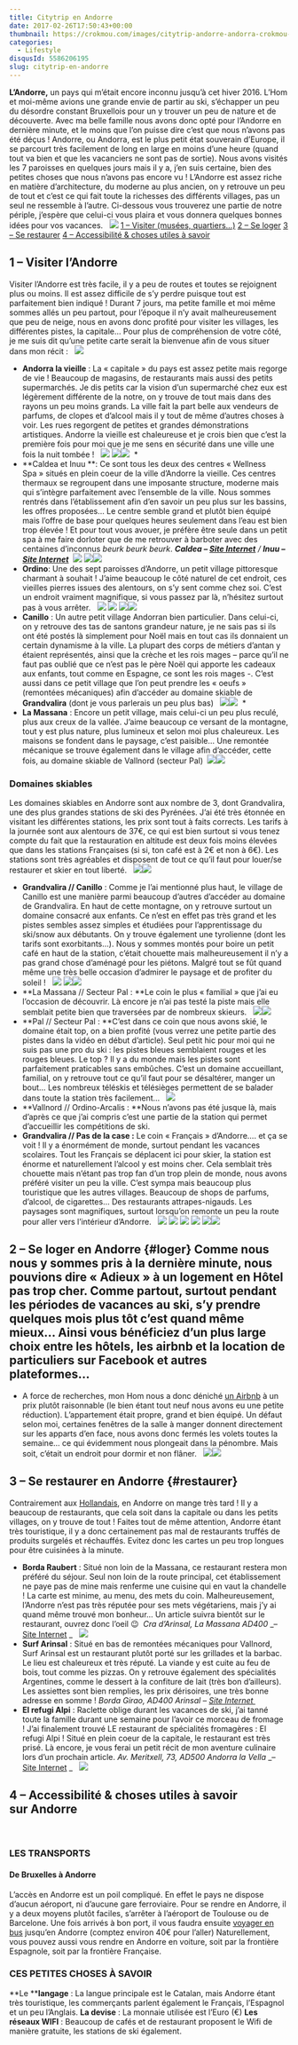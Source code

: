 ```yaml
---
title: Citytrip en Andorre
date: 2017-02-26T17:50:43+00:00
thumbnail: https://crokmou.com/images/citytrip-andorre-andorra-crokmou-blog-cuisine-voyage-belgique-1.jpg
categories:
  - Lifestyle
disqusId: 5586206195
slug: citytrip-en-andorre
---
```


**L’Andorre,** un pays qui m’était encore inconnu jusqu’à cet hiver 2016\. L’Hom et moi-même avions une grande envie de partir au ski, s’échapper un peu du désordre constant Bruxellois pour un y trouver un peu de nature et de découverte. Avec ma belle famille nous avons donc opté pour l’Andorre en dernière minute, et le moins que l’on puisse dire c’est que nous n’avons pas été déçus ! Andorre, ou Andorra, est le plus petit état souverain d’Europe, il se parcourt très facilement de long en large en moins d’une heure (quand tout va bien et que les vacanciers ne sont pas de sortie). Nous avons visités les 7 paroisses en quelques jours mais il y a, j’en suis certaine, bien des petites choses que nous n’avons pas encore vu ! L’Andorre est assez riche en matière d’architecture, du moderne au plus ancien, on y retrouve un peu de tout et c’est ce qui fait toute la richesses des différents villages, pas un seul ne ressemble à l’autre. Ci-dessous vous trouverez une partie de notre périple, j’espère que celui-ci vous plaira et vous donnera quelques bonnes idées pour vos vacances.   ![](https://crokmou.com/images/global-map-andorre_hckpzc.png) [1 – Visiter (musées, quartiers…)](http://www.crokmou.com/2017/01/citytrip-a-rome-italie#visiter) [2 – Se loger](http://www.crokmou.com/2017/01/citytrip-a-rome-italie#loger) [3 – Se restaurer](http://www.crokmou.com/2017/01/citytrip-a-rome-italie#restaurer) [4 – Accessibilité & choses utiles à savoir](http://www.crokmou.com/2017/01/citytrip-a-rome-italie#acces)

## 1 – Visiter l’Andorre

Visiter l’Andorre est très facile, il y a peu de routes et toutes se rejoignent plus ou moins. Il est assez difficile de s’y perdre puisque tout est parfaitement bien indiqué ! Durant 7 jours, ma petite famille et moi même sommes allés un peu partout, pour l’époque il n’y avait malheureusement que peu de neige, nous en avons donc profité pour visiter les villages, les différentes pistes, la capitale… Pour plus de compréhension de votre côté, je me suis dit qu’une petite carte serait la bienvenue afin de vous situer dans mon récit :   ![](https://crokmou.com/images/Maps-andorre-citytrip-crokmou-blog_w4cwap.png)  
* **Andorra la vieille** : La « capitale » du pays est assez petite mais regorge de vie ! Beaucoup de magasins, de restaurants mais aussi des petits supermarchés. Je dis petits car la vision d’un supermarché chez eux est légèrement différente de la notre, on y trouve de tout mais dans des rayons un peu moins grands. La ville fait la part belle aux vendeurs de parfums, de clopes et d’alcool mais il y tout de même d’autres choses à voir. Les rues regorgent de petites et grandes démonstrations artistiques. Andorre la vieille est chaleureuse et je crois bien que c’est la première fois pour moi que je me sens en sécurité dans une ville une fois la nuit tombée !   ![](https://crokmou.com/images/citytrip-andorre-andorra-crokmou-blog-cuisine-voyage-belgique-38_wmgt29.jpg) ![](https://crokmou.com/images/citytrip-andorre-andorra-crokmou-blog-cuisine-voyage-belgique-7_dauh4q.jpg)![](https://crokmou.com/images/citytrip-andorre-andorra-crokmou-blog-cuisine-voyage-belgique-23_zebarj.jpg)  *
*   **Caldea et Inuu **: Ce sont tous les deux des centres « Wellness Spa » situés en plein coeur de la ville d’Andorre la vieille. Ces centres thermaux se regroupent dans une imposante structure, moderne mais qui s’intègre parfaitement avec l’ensemble de la ville. Nous sommes rentrés dans l’établissement afin d’en savoir un peu plus sur les bassins, les offres proposées… Le centre semble grand et plutôt bien équipé mais l’offre de base pour quelques heures seulement dans l’eau est bien trop élevée ! Et pour tout vous avouer, je préfère être seule dans un petit spa à me faire dorloter que de me retrouver à barboter avec des centaines d’inconnus *beurk beurk beurk*. _**Caldea – [Site Internet](https://www.caldea.com/fr)** / **Inuu – [Site Internet](http://www.inuu.com/fr/)**_  ![](https://crokmou.com/images/citytrip-andorre-andorra-crokmou-blog-cuisine-voyage-belgique-9_mf61ye.jpg) ![](https://crokmou.com/images/citytrip-andorre-andorra-crokmou-blog-cuisine-voyage-belgique-8_zxgq6q.jpg)![](https://crokmou.com/images/citytrip-andorre-andorra-crokmou-blog-cuisine-voyage-belgique-10_f40yys.jpg)  
* **Ordino**: Une des sept paroisses d’Andorre, un petit village pittoresque charmant à souhait ! J’aime beaucoup le côté naturel de cet endroit, ces vieilles pierres issues des alentours, on s’y sent comme chez soi. C’est un endroit vraiment magnifique, si vous passez par là, n’hésitez surtout pas à vous arrêter.   ![](https://crokmou.com/images/citytrip-andorre-andorra-crokmou-blog-cuisine-voyage-belgique-16_u2wwth.jpg) ![](https://crokmou.com/images/citytrip-andorre-andorra-crokmou-blog-cuisine-voyage-belgique-18_xiknkj.jpg) ![](https://crokmou.com/images/citytrip-andorre-andorra-crokmou-blog-cuisine-voyage-belgique-19_xs0uha.jpg)![](https://crokmou.com/images/citytrip-andorre-andorra-crokmou-blog-cuisine-voyage-belgique-20_xj7koq.jpg)  
* **Canillo** : Un autre petit village Andorran bien particulier. Dans celui-ci, on y retrouve des tas de santons grandeur nature, je ne sais pas si ils ont été postés là simplement pour Noël mais en tout cas ils donnaient un certain dynamisme à la ville. La plupart des corps de métiers d’antan y étaient représentés, ainsi que la crèche et les rois mages – parce qu’il ne faut pas oublié que ce n’est pas le père Noël qui apporte les cadeaux aux enfants, tout comme en Espagne, ce sont les rois mages -. C’est aussi dans ce petit village que l’on peut prendre les « oeufs » (remontées mécaniques) afin d’accéder au domaine skiable de **Grandvalira** (dont je vous parlerais un peu plus bas)   ![](https://crokmou.com/images/citytrip-andorre-andorra-crokmou-blog-cuisine-voyage-belgique-28_jmq6p4.jpg)![](https://crokmou.com/images/citytrip-andorre-andorra-crokmou-blog-cuisine-voyage-belgique-29_qr7kei.jpg)  *
*   **La Massana** : Encore un petit village, mais celui-ci un peu plus reculé, plus aux creux de la vallée. J’aime beaucoup ce versant de la montagne, tout y est plus nature, plus lumineux et selon moi plus chaleureux. Les maisons se fondent dans le paysage, c’est paisible… Une remontée mécanique se trouve également dans le village afin d’accéder, cette fois, au domaine skiable de Vallnord (secteur Pal)  ![](https://crokmou.com/images/citytrip-andorre-andorra-crokmou-blog-cuisine-voyage-belgique-15_k1pjpn.jpg)![](https://crokmou.com/images/citytrip-andorre-andorra-crokmou-blog-cuisine-voyage-belgique-14_g6vnhj.jpg)

### Domaines skiables

Les domaines skiables en Andorre sont aux nombre de 3, dont Grandvalira, une des plus grandes stations de ski des Pyrénées. J’ai été très étonnée en visitant les différentes stations, les prix sont tout à faits corrects. Les tarifs à la journée sont aux alentours de 37€, ce qui est bien surtout si vous tenez compte du fait que la restauration en altitude est deux fois moins élevées que dans les stations Françaises (si si, ton café est à 2€ et non à 6€). Les stations sont très agréables et disposent de tout ce qu’il faut pour louer/se restaurer et skier en tout liberté.   ![](http://yestoskiing.fr/static/media/uploads/maps/ski_map_grand_vilara_canillo.jpg)![](http://s3.onthesnow.com/images/trailmaps/andorra/ordino-arcalis/20121204093622/xlarge.jpg)  
* **Grandvalira // Canillo** : Comme je l’ai mentionné plus haut, le village de Canillo est une manière parmi beaucoup d’autres d’accéder au domaine de Grandvalira. En haut de cette montagne, on y retrouve surtout un domaine consacré aux enfants. Ce n’est en effet pas très grand et les pistes sembles assez simples et étudiées pour l’apprentissage du ski/snow aux débutants. On y trouve également une tyrolienne (dont les tarifs sont exorbitants…). Nous y sommes montés pour boire un petit café en haut de la station, c’était chouette mais malheureusement il n’y a pas grand chose d’aménagé pour les piétons. Malgré tout se fût quand même une très belle occasion d’admirer le paysage et de profiter du soleil !   ![](https://crokmou.com/images/citytrip-andorre-andorra-crokmou-blog-cuisine-voyage-belgique-26_qee5x1.jpg) ![](https://crokmou.com/images/citytrip-andorre-andorra-crokmou-blog-cuisine-voyage-belgique-24_bnxusu.jpg)![](https://crokmou.com/images/citytrip-andorre-andorra-crokmou-blog-cuisine-voyage-belgique-25_tw1zit.jpg)  
* **La Massana // Secteur Pal : **Le coin le plus « familial » que j’ai eu l’occasion de découvrir. Là encore je n’ai pas testé la piste mais elle semblait petite bien que traversées par de nombreux skieurs.   ![](https://crokmou.com/images/citytrip-andorre-andorra-crokmou-blog-cuisine-voyage-belgique-12_kget2o.jpg)![](https://crokmou.com/images/citytrip-andorre-andorra-crokmou-blog-cuisine-voyage-belgique-13_ojlopn.jpg)  
* **Pal // Secteur Pal : **C’est dans ce coin que nous avons skié, le domaine était top, on a bien profité (vous verrez une petite partie des pistes dans la vidéo en début d’article). Seul petit hic pour moi qui ne suis pas une pro du ski : les pistes bleues semblaient rouges et les rouges bleues. Le top ? Il y a du monde mais les pistes sont parfaitement praticables sans embûches. C’est un domaine accueillant, familial, on y retrouve tout ce qu’il faut pour se désaltérer, manger un bout… Les nombreux téléskis et télésièges permettent de se balader dans toute la station très facilement…   ![](http://www.crokmou.com/wp-content/uploads/2017/02/MG_1785-Pano.jpg)  
* **Vallnord // Ordino-Arcalis : **Nous n’avons pas été jusque là, mais d’après ce que j’ai compris c’est une partie de la station qui permet d’accueillir les compétitions de ski.  
* **Grandvalira // Pas de la case :** Le coin « Français » d’Andorre…. et ça se voit ! Il y a énormément de monde, surtout pendant les vacances scolaires. Tout les Français se déplacent ici pour skier, la station est énorme et naturellement l’alcool y est moins cher. Cela semblait très chouette mais n’étant pas trop fan d’un trop plein de monde, nous avons préféré visiter un peu la ville. C’est sympa mais beaucoup plus touristique que les autres villages. Beaucoup de shops de parfums, d’alcool, de cigarettes… Des restaurants attrapes-nigauds. Les paysages sont magnifiques, surtout lorsqu’on remonte un peu la route pour aller vers l’intérieur d’Andorre.   ![](https://crokmou.com/images/citytrip-andorre-andorra-crokmou-blog-cuisine-voyage-belgique-34_keo8n8.jpg) ![](https://crokmou.com/images/citytrip-andorre-andorra-crokmou-blog-cuisine-voyage-belgique-31_kxfea2.jpg) ![](https://crokmou.com/images/citytrip-andorre-andorra-crokmou-blog-cuisine-voyage-belgique-30_hmxfek.jpg) ![](https://crokmou.com/images/citytrip-andorre-andorra-crokmou-blog-cuisine-voyage-belgique-37_g3f5jo.jpg) ![](https://crokmou.com/images/citytrip-andorre-andorra-crokmou-blog-cuisine-voyage-belgique-32_ubzgdh.jpg)![](https://crokmou.com/images/citytrip-andorre-andorra-crokmou-blog-cuisine-voyage-belgique-36_au2ndy.jpg)

## 2 – Se loger en Andorre {#loger} Comme nous nous y sommes pris à la dernière minute, nous pouvions dire « Adieux » à un logement en Hôtel pas trop cher. Comme partout, surtout pendant les périodes de vacances au ski, s’y prendre quelques mois plus tôt c’est quand même mieux… Ainsi vous bénéficiez d’un plus large choix entre les hôtels, les airbnb et la location de particuliers sur Facebook et autres plateformes…

* A force de recherches, mon Hom nous a donc déniché [un Airbnb](https://www.airbnb.fr/rooms/15801149?s=md-FvemB) à un prix plutôt raisonnable (le bien étant tout neuf nous avons eu une petite réduction). L’appartement était propre, grand et bien équipé. Un défaut selon moi, certaines fenêtres de la salle à manger donnent directement sur les apparts d’en face, nous avons donc fermés les volets toutes la semaine… ce qui évidemment nous plongeait dans la pénombre. Mais soit, c’était un endroit pour dormir et non flâner.   ![](https://crokmou.com/images/citytrip-andorre-andorra-crokmou-blog-cuisine-voyage-belgique-5_zxbp0v.jpg)![](https://crokmou.com/images/citytrip-andorre-andorra-crokmou-blog-cuisine-voyage-belgique-6_gt28gs.jpg)

## 3 – Se restaurer en Andorre {#restaurer}

Contrairement aux [Hollandais](http://www.crokmou.com/2016/11/citytrip-a-rotterdam), en Andorre on mange très tard ! Il y a beaucoup de restaurants, que cela soit dans la capitale ou dans les petits villages, on y trouve de tout ! Faites tout de même attention, Andorre étant très touristique, il y a donc certainement pas mal de restaurants truffés de produits surgelés et réchauffés. Evitez donc les cartes un peu trop longues pour être cuisinées à la minute.  
* **Borda Raubert** : Situé non loin de la Massana, ce restaurant restera mon préféré du séjour. Seul non loin de la route principal, cet établissement ne paye pas de mine mais renferme une cuisine qui en vaut la chandelle ! La carte est minime, au menu, des mets du coin. Malheureusement, l’Andorre n’est pas très réputée pour ses mets végétariens, mais j’y ai quand même trouvé mon bonheur… Un article suivra bientôt sur le restaurant, ouvrez donc l’oeil 😉  _Cra d’Arinsal, La Massana AD400_ _– [Site Internet](https://bordaraubertdotcom.wordpress.com/) _   ![](https://crokmou.com/images/restaurant-borda-raubert-la-massana-andorre-andorra-crokmou-blog-cuisine-voyage-belgique-1_l9m1vb.jpg)  
* **Surf Arinsal** : Situé en bas de remontées mécaniques pour Vallnord, Surf Arinsal est un restaurant plutôt porté sur les grillades et la barbac. Le lieu est chaleureux et très réputé. La viande y est cuite au feu de bois, tout comme les pizzas. On y retrouve également des spécialités Argentines, comme le dessert à la confiture de lait (très bon d’ailleurs). Les assiettes sont bien remplies, les prix dérisoires, une très bonne adresse en somme ! _Borda Girao, AD400 Arinsal_ _– [Site Internet ](https://surfarinsal.com/)_  
* **El refugi Alpi** : Raclette oblige durant les vacances de ski, j’ai tanné toute la famille durant une semaine pour l’avoir ce morceau de fromage ! J’ai finalement trouvé LE restaurant de spécialités fromagères : El refugi Alpi ! Situé en plein coeur de la capitale, le restaurant est très prisé. Là encore, je vous ferai un petit récit de mon aventure culinaire lors d’un prochain article. _Av. Meritxell, 73, AD500 Andorra la Vella_ _– [Site Internet](http://www.elrefugialpi.ad/fr/) _   ![](https://crokmou.com/images/restaurant-refugi-alpi-andorre-andorra-crokmou-blog-cuisine-voyage-belgique_zfsurt.jpg)    

## 4 – Accessibilité & choses utiles à savoir sur Andorre

 

### LES TRANSPORTS

#### De Bruxelles à Andorre

L’accès en Andorre est un poil compliqué. En effet le pays ne dispose d’aucun aéroport, ni d’aucune gare ferroviaire. Pour se rendre en Andorre, il y a deux moyens plutôt faciles, s’arrêter à l’aéroport de Toulouse ou de Barcelone. Une fois arrivés à bon port, il vous faudra ensuite [voyager en bus](https://www.andorrabybus.com) jusqu’en Andorre (comptez environ 40€ pour l’aller) Naturellement, vous pouvez aussi vous rendre en Andorre en voiture, soit par la frontière Espagnole, soit par la frontière Française.

### CES PETITES CHOSES À SAVOIR

**Le ****langage** : La langue principale est le Catalan, mais Andorre étant très touristique, les commerçants parlent également le Français, l’Espagnol et un peu l’Anglais. **La devise** : La monnaie utilisée est l’Euro (€) **Les réseaux WIFI** : Beaucoup de cafés et de restaurant proposent le Wifi de manière gratuite, les stations de ski également.